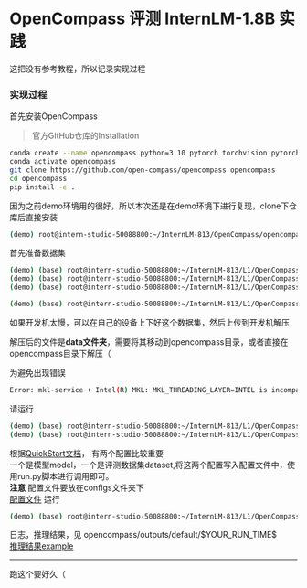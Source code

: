 # OpenCompass 评测 InternLM-1.8B 实践
这把没有参考教程，所以记录实现过程  
### 实现过程

首先安装OpenCompass
> 官方GitHub仓库的Installation
```bash
conda create --name opencompass python=3.10 pytorch torchvision pytorch-cuda -c nvidia -c pytorch -y
conda activate opencompass
git clone https://github.com/open-compass/opencompass opencompass
cd opencompass
pip install -e .
```

因为之前demo环境用的很好，所以本次还是在demo环境下进行复现，clone下仓库后直接安装 
```bash
(demo) root@intern-studio-50088800:~/InternLM-813/OpenCompass/opencompass pip install -e .
```

首先准备数据集  
```bash
(demo) (base) root@intern-studio-50088800:~/InternLM-813/L1/OpenCompass/opencompass# mkdir data
(demo) (base) root@intern-studio-50088800:~/InternLM-813/L1/OpenCompass/opencompass# cd data
(demo) (base) root@intern-studio-50088800:~/InternLM-813/L1/OpenCompass/opencompass/data# wget https://github.com/open-compass/opencompass/releases/download/0.2.2.rc1/OpenCompassData-core-20240207.zip

(demo) (base) root@intern-studio-50088800:~/InternLM-813/L1/OpenCompass/opencompass/data# unzip OpenCompassData-core-20240207.zip 
```
如果开发机太慢，可以在自己的设备上下好这个数据集，然后上传到开发机解压

解压后的文件是**data文件夹**，需要将其移动到opencompass目录，或者直接在opencompass目录下解压（     

为避免出现错误
```bash
Error: mkl-service + Intel(R) MKL: MKL_THREADING_LAYER=INTEL is incompatible with libgomp.so.1 library.
```
请运行  
```bash
(demo) (base) root@intern-studio-50088800:~/InternLM-813/L1/OpenCompass/opencompass# export MKL_THREADING_LAYER=GNU
(demo) (base) root@intern-studio-50088800:~/InternLM-813/L1/OpenCompass/opencompass# export MKL_SERVICE_FORCE_INTEL=1
```

根据[QuickStart文档](https://opencompass.readthedocs.io/zh-cn/latest/get_started/quick_start.html)，
有两个配置比较重要  
一个是模型model，一个是评测数据集dataset,将这两个配置写入配置文件中，使用run.py脚本进行调用即可。  
**注意** 配置文件要放在configs文件夹下   
[配置文件](./intern_1_8_mmlu.py)
运行
```bash
(demo) (base) root@intern-studio-50088800:~/InternLM-813/L1/OpenCompass/opencompass# python run.py configs/eval_intern_1_8_mmlu.py 
```
日志，推理结果，见 opencompass/outputs/default/\$YOUR_RUN_TIME\$  
[推理结果example](./lukaemon_mmlu_college_biology.json)
***
跑这个要好久（